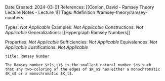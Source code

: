 Date Created: 2024-03-01
References: [[Conlon, David - Ramsey Theory Lecture Notes - Lecture 1]]
Tags: #definition #ramsey-theory/ramsey-numbers  

Types: <i>Not Applicable</i>
Examples: <i>Not Applicable</i>
Constructions: <i>Not Applicable</i>
Generalizations: [[Hypergraph Ramsey Numbers]]

Properties: <i>Not Applicable</i>
Sufficiencies: <i>Not Applicable</i>
Equivalences: <i>Not Applicable</i>
Justifications: <i>Not Applicable</i>

```ad-definition
title: Ramsey Number

The Ramsey number $r(s,t)$ is the smallest natural number $n$ such that any two-coloring of the edges of $K_n$ has either a monochromatic $K_s$ or a monochromatic $K_t$.

```